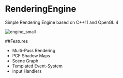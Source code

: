 # RenderingEngine
Simple Rendering Engine based on C++11 and OpenGL 4

![engine_small](https://cloud.githubusercontent.com/assets/9975066/20242766/4c70a328-a93b-11e6-99c9-d30e98954abb.jpg)

##Features
* Multi-Pass Rendering
* PCF Shadow Maps
* Scene Graph
* Templated Event-System
* Input Handlers
